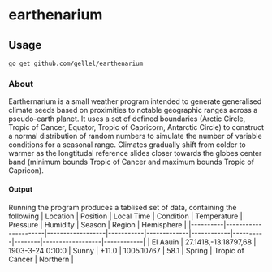 # earthenarium

## Usage
`go get github.com/gellel/earthenarium`

### About 
Earthernarium is a small weather program intended to generate generalised climate seeds based on proximities to notable geographic ranges across a pseudo-earth planet. It uses a set of defined boundaries (Arctic Circle, Tropic of Cancer, Equator, Tropic of Capricorn, Antarctic Circle) to construct a normal distribution of random numbers to simulate the number of variable conditions for a seasonal range. Climates gradually shift from colder to warmer as the longtitudal reference slides closer towards the globes center band (minimum bounds Tropic of Cancer and maximum bounds Tropic of Capricon). 

#### Output
Running the program produces a tablised set of data, containing the following
| Location | Position             | Local Time       | Condition | Temperature | Pressure   | Humidity | Season | Region           | Hemisphere |
|----------|----------------------|------------------|-----------|-------------|------------|----------|--------|------------------|------------|
| El Aauin | 27.1418,-13.18797,68 | 1903-3-24 0:10:0 | Sunny     | +11.0       | 1005.10767 | 58.1     | Spring | Tropic of Cancer | Northern   |
